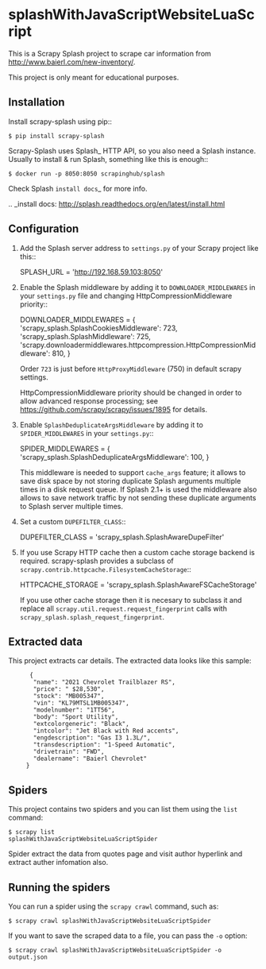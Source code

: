 # splashWithJavaScriptWebsiteLuaScript

This is a Scrapy Splash project to scrape car information from  http://www.baierl.com/new-inventory/.

This project is only meant for educational purposes.

## Installation


Install scrapy-splash using pip::

    $ pip install scrapy-splash

Scrapy-Splash uses Splash_ HTTP API, so you also need a Splash instance.
Usually to install & run Splash, something like this is enough::

    $ docker run -p 8050:8050 scrapinghub/splash

Check Splash `install docs`_ for more info.

.. _install docs: http://splash.readthedocs.org/en/latest/install.html

## Configuration


1. Add the Splash server address to ``settings.py`` of your Scrapy project
   like this::

      SPLASH_URL = 'http://192.168.59.103:8050'

2. Enable the Splash middleware by adding it to ``DOWNLOADER_MIDDLEWARES``
   in your ``settings.py`` file and changing HttpCompressionMiddleware
   priority::

      DOWNLOADER_MIDDLEWARES = {
          'scrapy_splash.SplashCookiesMiddleware': 723,
          'scrapy_splash.SplashMiddleware': 725,
          'scrapy.downloadermiddlewares.httpcompression.HttpCompressionMiddleware': 810,
      }

   Order `723` is just before `HttpProxyMiddleware` (750) in default
   scrapy settings.

   HttpCompressionMiddleware priority should be changed in order to allow
   advanced response processing; see https://github.com/scrapy/scrapy/issues/1895
   for details.

3. Enable ``SplashDeduplicateArgsMiddleware`` by adding it to
   ``SPIDER_MIDDLEWARES`` in your ``settings.py``::

      SPIDER_MIDDLEWARES = {
          'scrapy_splash.SplashDeduplicateArgsMiddleware': 100,
      }

   This middleware is needed to support ``cache_args`` feature; it allows
   to save disk space by not storing duplicate Splash arguments multiple
   times in a disk request queue. If Splash 2.1+ is used the middleware
   also allows to save network traffic by not sending these duplicate
   arguments to Splash server multiple times.

4. Set a custom ``DUPEFILTER_CLASS``::

      DUPEFILTER_CLASS = 'scrapy_splash.SplashAwareDupeFilter'

5. If you use Scrapy HTTP cache then a custom cache storage backend
   is required. scrapy-splash provides a subclass of
   ``scrapy.contrib.httpcache.FilesystemCacheStorage``::

      HTTPCACHE_STORAGE = 'scrapy_splash.SplashAwareFSCacheStorage'

   If you use other cache storage then it is necesary to subclass it and
   replace all ``scrapy.util.request.request_fingerprint`` calls with
   ``scrapy_splash.splash_request_fingerprint``.

## Extracted data

This project extracts car details.
The extracted data looks like this sample:

          {
           "name": "2021 Chevrolet Trailblazer RS",
           "price": " $28,530",
           "stock": "MB005347",
           "vin": "KL79MTSL1MB005347",
           "modelnumber": "1TT56",
           "body": "Sport Utility",
           "extcolorgeneric": "Black",
           "intcolor": "Jet Black with Red accents",
           "engdescription": "Gas I3 1.3L/",
           "transdescription": "1-Speed Automatic",
           "drivetrain": "FWD",
           "dealername": "Baierl Chevrolet"
         }


## Spiders

This project contains two spiders and you can list them using the `list`
command:

    $ scrapy list
    splashWithJavaScriptWebsiteLuaScriptSpider

Spider extract the data from quotes page and visit author hyperlink and extract auther infomation also.




## Running the spiders

You can run a spider using the `scrapy crawl` command, such as:

    $ scrapy crawl splashWithJavaScriptWebsiteLuaScriptSpider

If you want to save the scraped data to a file, you can pass the `-o` option:
    
    $ scrapy crawl splashWithJavaScriptWebsiteLuaScriptSpider -o output.json
